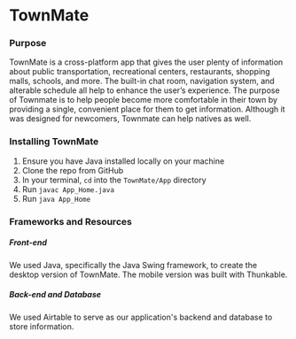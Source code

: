 # TownMate

### Purpose
TownMate is a cross-platform app that gives the user plenty of information about public transportation, recreational centers, restaurants, shopping malls, schools, and more. The built-in chat room, navigation system, and alterable schedule all help to enhance the user’s experience. The purpose of Townmate is to help people become more comfortable in their town by providing a single, convenient place for them to get information. Although it was designed for newcomers, Townmate can help natives as well.

### Installing TownMate
1. Ensure you have Java installed locally on your machine
2. Clone the repo from GitHub
3. In your terminal, `cd` into the `TownMate/App` directory
4. Run `javac App_Home.java`
5. Run `java App_Home`
 
### Frameworks and Resources
##### Front-end
We used Java, specifically the Java Swing framework, to create the desktop version of TownMate. The mobile version was built with Thunkable.

##### Back-end and Database
We used Airtable to serve as our application's backend and database to store information.
